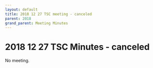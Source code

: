 ```yaml
---
layout: default
title: 2018 12 27 TSC meeting - canceled
parent: 2018
grand_parent: Meeting Minutes
---
```

# 2018 12 27 TSC Minutes - canceled

No meeting.
